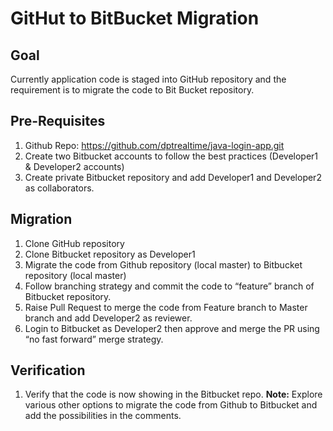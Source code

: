# GitHut to BitBucket Migration
## Goal
Currently application code is staged into GitHub repository and the requirement is to migrate the code to Bit Bucket repository.

## Pre-Requisites
1. Github Repo: https://github.com/dptrealtime/java-login-app.git
2. Create two Bitbucket  accounts to follow the best practices (Developer1 & Developer2 accounts)
3. Create private Bitbucket repository and add Developer1 and Developer2 as collaborators. 

## Migration
1. Clone GitHub repository
2. Clone Bitbucket repository as Developer1
3. Migrate the code from Github repository (local master) to Bitbucket repository (local master)
4. Follow branching strategy and commit the code to “feature” branch of Bitbucket repository.
5. Raise Pull Request to merge the code from Feature branch to Master branch and add Developer2 as reviewer.
6. Login to Bitbucket as Developer2 then approve and merge the PR using “no fast forward”  merge strategy.

## Verification
1. Verify that the code is now showing in the Bitbucket repo.
**Note:** Explore various other options to migrate the code from Github to Bitbucket and add the possibilities in the comments.
